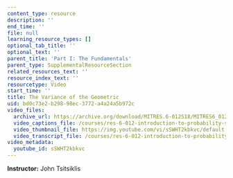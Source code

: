 ```yaml
---
content_type: resource
description: ''
end_time: ''
file: null
learning_resource_types: []
optional_tab_title: ''
optional_text: ''
parent_title: 'Part I: The Fundamentals'
parent_type: SupplementalResourceSection
related_resources_text: ''
resource_index_text: ''
resourcetype: Video
start_time: ''
title: The Variance of the Geometric
uid: bd0c73e2-b298-98ec-3772-a4a24a5b972c
video_files:
  archive_url: https://archive.org/download/MITRES.6-012S18/MITRES6_012S18_S07-02_300k.mp4
  video_captions_file: /courses/res-6-012-introduction-to-probability-spring-2018/ece83e74293a588aaab2af64defa79a5_sSWHT2kbkvc.vtt
  video_thumbnail_file: https://img.youtube.com/vi/sSWHT2kbkvc/default.jpg
  video_transcript_file: /courses/res-6-012-introduction-to-probability-spring-2018/d16c42e9bcb304163858979697a37183_sSWHT2kbkvc.pdf
video_metadata:
  youtube_id: sSWHT2kbkvc
---
```


**Instructor:** John Tsitsiklis